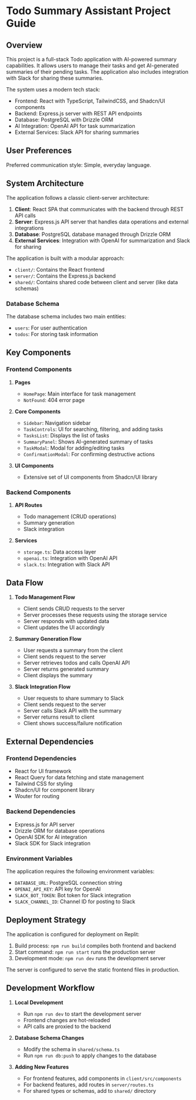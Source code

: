 # Todo Summary Assistant Project Guide

## Overview

This project is a full-stack Todo application with AI-powered summary capabilities. It allows users to manage their tasks and get AI-generated summaries of their pending tasks. The application also includes integration with Slack for sharing these summaries.

The system uses a modern tech stack:
- Frontend: React with TypeScript, TailwindCSS, and Shadcn/UI components
- Backend: Express.js server with REST API endpoints
- Database: PostgreSQL with Drizzle ORM
- AI Integration: OpenAI API for task summarization
- External Services: Slack API for sharing summaries

## User Preferences

Preferred communication style: Simple, everyday language.

## System Architecture

The application follows a classic client-server architecture:

1. **Client**: React SPA that communicates with the backend through REST API calls
2. **Server**: Express.js API server that handles data operations and external integrations
3. **Database**: PostgreSQL database managed through Drizzle ORM
4. **External Services**: Integration with OpenAI for summarization and Slack for sharing

The application is built with a modular approach:
- `client/`: Contains the React frontend
- `server/`: Contains the Express.js backend
- `shared/`: Contains shared code between client and server (like data schemas)

### Database Schema

The database schema includes two main entities:
- `users`: For user authentication
- `todos`: For storing task information

## Key Components

### Frontend Components

1. **Pages**
   - `HomePage`: Main interface for task management
   - `NotFound`: 404 error page

2. **Core Components**
   - `Sidebar`: Navigation sidebar
   - `TaskControls`: UI for searching, filtering, and adding tasks
   - `TasksList`: Displays the list of tasks
   - `SummaryPanel`: Shows AI-generated summary of tasks
   - `TaskModal`: Modal for adding/editing tasks
   - `ConfirmationModal`: For confirming destructive actions

3. **UI Components**
   - Extensive set of UI components from Shadcn/UI library

### Backend Components

1. **API Routes**
   - Todo management (CRUD operations)
   - Summary generation
   - Slack integration

2. **Services**
   - `storage.ts`: Data access layer
   - `openai.ts`: Integration with OpenAI API
   - `slack.ts`: Integration with Slack API

## Data Flow

1. **Todo Management Flow**
   - Client sends CRUD requests to the server
   - Server processes these requests using the storage service
   - Server responds with updated data
   - Client updates the UI accordingly

2. **Summary Generation Flow**
   - User requests a summary from the client
   - Client sends request to the server
   - Server retrieves todos and calls OpenAI API
   - Server returns generated summary
   - Client displays the summary

3. **Slack Integration Flow**
   - User requests to share summary to Slack
   - Client sends request to the server
   - Server calls Slack API with the summary
   - Server returns result to client
   - Client shows success/failure notification

## External Dependencies

### Frontend Dependencies
- React for UI framework
- React Query for data fetching and state management
- Tailwind CSS for styling
- Shadcn/UI for component library
- Wouter for routing

### Backend Dependencies
- Express.js for API server
- Drizzle ORM for database operations
- OpenAI SDK for AI integration
- Slack SDK for Slack integration

### Environment Variables
The application requires the following environment variables:
- `DATABASE_URL`: PostgreSQL connection string
- `OPENAI_API_KEY`: API key for OpenAI
- `SLACK_BOT_TOKEN`: Bot token for Slack integration
- `SLACK_CHANNEL_ID`: Channel ID for posting to Slack

## Deployment Strategy

The application is configured for deployment on Replit:
1. Build process: `npm run build` compiles both frontend and backend
2. Start command: `npm run start` runs the production server
3. Development mode: `npm run dev` runs the development server

The server is configured to serve the static frontend files in production.

## Development Workflow

1. **Local Development**
   - Run `npm run dev` to start the development server
   - Frontend changes are hot-reloaded
   - API calls are proxied to the backend

2. **Database Schema Changes**
   - Modify the schema in `shared/schema.ts`
   - Run `npm run db:push` to apply changes to the database

3. **Adding New Features**
   - For frontend features, add components in `client/src/components`
   - For backend features, add routes in `server/routes.ts`
   - For shared types or schemas, add to `shared/` directory